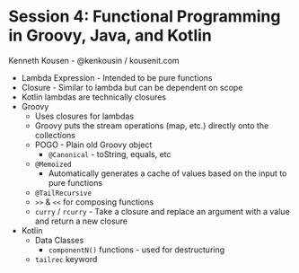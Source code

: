 # Session 4: Functional Programming in Groovy, Java, and Kotlin

Kenneth Kousen - @kenkousin / kousenit.com

  * Lambda Expression - Intended to be pure functions
  * Closure - Similar to lambda but can be dependent on scope
  * Kotlin lambdas are technically closures
  * Groovy 
    * Uses closures for lambdas
    * Groovy puts the stream operations (map, etc.) directly onto the collections
    * POGO - Plain old Groovy object
      * `@Canonical` - toString, equals, etc
    * `@Memoized`
      * Automatically generates a cache of values based on the input to pure functions
    * `@TailRecursive`
    * `>>` & `<<` for composing functions
    * `curry` / `rcurry` - Take a closure and replace an argument with a value and return a new closure
  * Kotlin
    * Data Classes
      * `componentN()` functions - used for destructuring
    * `tailrec` keyword
  

